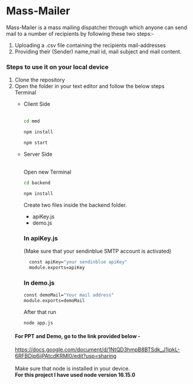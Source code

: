# Mass-Mailer
Mass-Mailer is a mass mailing dispatcher through which anyone can send mail to a number of recipients by following these two steps:-

<ol>
  <li>Uploading a .csv file containing the recipients mail-addresses</li>
  <li>Providing their (Sender) name,mail id, mail subject and mail content.</li>
  </ol>
  
  ### Steps to use it on your local device
  <ol>
  <li>Clone the repository</li>
  <li> Open the folder in your text editor and follow the below steps</li>
  Terminal
 <br/>
  <ul>
    <li>Client Side</li>
    <br/>

```sh
cd mmd

```

```sh
npm install
```
```sh
npm start
```
<li> Server Side </li>
    <br/>
    
Open new Terminal
    
```sh
cd backend
```
```sh
npm install
```
Create two files inside the backend folder.
 <ul>
   <li>apiKey.js</li>
   <li>demo.js</li>
    </ul>
  
 ### In apiKey.js
  (Make sure that your sendinblue SMTP account is activated)
    
```sh
  const apiKey="your sendinblue apiKey"
  module.exports=apiKey
```
### In demo.js
```sh
const demoMail="Your mail address"
module.exports=demoMail
```
After that run
```sh
node app.js
```
  </ul>

  #### For PPT and Demo, go to the link provided below - 
   https://docs.google.com/document/d/1NtQD3hmpB8BTSdk_J1jpkL-6RFBDip6ijPAtcdKRMl0/edit?usp=sharing
   <br/>
    <br/>
Make sure that node is installed in your device.
  <br/>
  <b> For this project I have used node version 16.15.0 </b>
